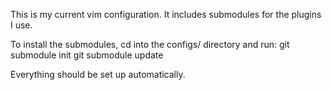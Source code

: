 This is my current vim configuration. It includes submodules for the plugins I use.

To install the submodules, cd into the configs/ directory and run:
    git submodule init
    git submodule update


Everything should be set up automatically.
